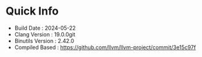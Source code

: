 # Quick Info
* Build Date : 2024-05-22
* Clang Version : 19.0.0git
* Binutils Version : 2.42.0
* Compiled Based : https://github.com/llvm/llvm-project/commit/3e15c97f
